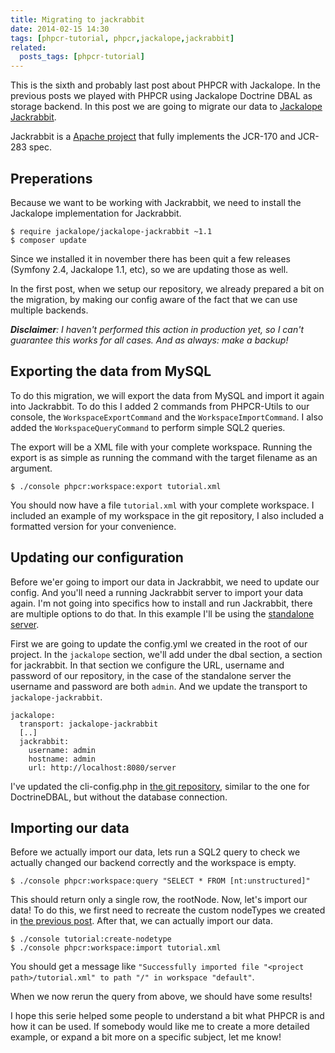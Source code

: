 ```yaml
---
title: Migrating to jackrabbit
date: 2014-02-15 14:30
tags: [phpcr-tutorial, phpcr,jackalope,jackrabbit]
related:
  posts_tags: [phpcr-tutorial]
---
```

This is the sixth and probably last post about PHPCR with Jackalope. In the previous posts we played with PHPCR using
Jackalope Doctrine DBAL as storage backend. In this post we are going to migrate our data to [Jackalope Jackrabbit].

Jackrabbit is a [Apache project] that fully implements the JCR-170 and JCR-283 spec.

## Preperations

Because we want to be working with Jackrabbit, we need to install the Jackalope implementation for Jackrabbit.

~~~language-bash
$ require jackalope/jackalope-jackrabbit ~1.1
$ composer update
~~~

Since we installed it in november there has been quit a few releases (Symfony 2.4, Jackalope 1.1, etc), so we are updating
those as well.

In the first post, when we setup our repository, we already prepared a bit on the migration, by making our config aware
of the fact that we can use multiple backends.

_**Disclaimer**: I haven't performed this action in production yet, so I can't guarantee this works for all cases.
And as always: make a backup!_

## Exporting the data from MySQL

To do this migration, we will export the data from MySQL and import it again into Jackrabbit. To do this I added 2
commands from PHPCR-Utils to our console, the `WorkspaceExportCommand` and the `WorkspaceImportCommand`. I also added
the `WorkspaceQueryCommand` to perform simple SQL2 queries.

The export will be a XML file with your complete workspace. Running the export is as simple as running the command with
the target filename as an argument.

~~~language-bash
$ ./console phpcr:workspace:export tutorial.xml
~~~

You should now have a file `tutorial.xml` with your complete workspace. I included an example of my workspace in the git
repository, I also included a formatted version for your convenience.

## Updating our configuration

Before we'er going to import our data in Jackrabbit, we need to update our config. And you'll need a running Jackrabbit
server to import your data again. I'm not going into specifics how to install and run Jackrabbit, there are multiple
options to do that. In this example I'll be using the [standalone server].

First we are going to update the config.yml we created in the root of our project. In the `jackalope` section, we'll add
under the dbal section, a section for jackrabbit. In that section we configure the URL, username and password of our
repository, in the case of the standalone server the username and password are both `admin`. And we update the transport
to `jackalope-jackrabbit`.

~~~language-markup
jackalope:
  transport: jackalope-jackrabbit
  [..]
  jackrabbit:
    username: admin
    hostname: admin
    url: http://localhost:8080/server
~~~

I've updated the cli-config.php in [the git repository], similar to the one for DoctrineDBAL, but without the database
connection.

## Importing our data

Before we actually import our data, lets run a SQL2 query to check we actually changed our backend correctly and the
workspace is empty.

~~~language-bash
$ ./console phpcr:workspace:query "SELECT * FROM [nt:unstructured]"
~~~

This should return only a single row, the rootNode. Now, let's import our data! To do this, we first need to recreate
the custom nodeTypes we created in [the previous post]. After that, we can actually import our data.

~~~language-bash
$ ./console tutorial:create-nodetype
$ ./console phpcr:workspace:import tutorial.xml
~~~

You should get a message like `"Successfully imported file "<project path>/tutorial.xml" to path "/" in workspace "default"`.

When we now rerun the query from above, we should have some results!

I hope this serie helped some people to understand a bit what PHPCR is and how it can be used. If somebody would like me
to create a more detailed example, or expand a bit more on a specific subject, let me know!


[Jackalope Jackrabbit]: https://github.com/jackalope/jackalope-jackrabbit
[Apache project]: http://jackrabbit.apache.org/
[standalone server]: http://jackrabbit.apache.org/standalone-server.html
[the git repository]: https://github.com/wjzijderveld/phpcr-blog-serie/tree/part6-migrate-to-jackrabbit
[the previous post]: {{site.url}}/2014/01/18/creating-custom-nodetypes